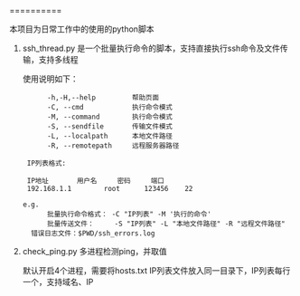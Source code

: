 ==========
	
本项目为日常工作中的使用的python脚本


1.  ssh_thread.py  是一个批量执行命令的脚本，支持直接执行ssh命令及文件传输，支持多线程

	使用说明如下：
	
              -h,-H,--help         帮助页面 
              -C, --cmd            执行命令模式 
              -M, --command        执行命令模式 
              -S, --sendfile       传输文件模式 
              -L, --localpath      本地文件路径 
              -R, --remotepath     远程服务器路径 

	     IP列表格式:

   	     IP地址		用户名     密码     端口
	     192.168.1.1        root	  123456    22

      	e.g.
              批量执行命令格式： -C "IP列表" -M '执行的命令'
              批量传送文件：     -S "IP列表" -L "本地文件路径" -R "远程文件路径"
	      错误日志文件：$PWD/ssh_errors.log

2. check_ping.py  多进程检测ping，并取值
	
	默认开启4个进程，需要将hosts.txt IP列表文件放入同一目录下，IP列表每行一个，支持域名、IP
